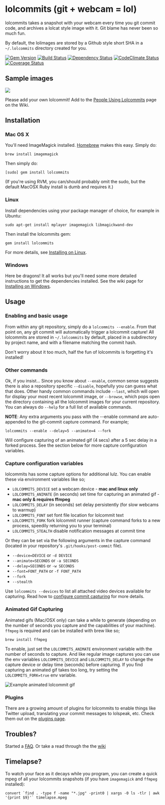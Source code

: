 # lolcommits (git + webcam = lol)

lolcommits takes a snapshot with your webcam every time you git commit code, and archives a lolcat style image with it.
Git blame has never been so much fun.

By default, the lolimages are stored by a Github style short SHA in a `~/.lolcommits` directory created for you.

[![Gem Version](http://img.shields.io/gem/v/lolcommits.svg)](https://rubygems.org/gems/lolcommits)
[![Build Status](http://img.shields.io/travis/mroth/lolcommits.svg)](https://travis-ci.org/mroth/lolcommits)
[![Dependency Status](http://img.shields.io/gemnasium/mroth/lolcommits.svg)](https://gemnasium.com/mroth/lolcommits)
[![CodeClimate Status](http://img.shields.io/codeclimate/github/mroth/lolcommits.svg)](https://codeclimate.com/github/mroth/lolcommits)
[![Coverage Status](http://img.shields.io/coveralls/mroth/lolcommits.svg)](https://coveralls.io/r/mroth/lolcommits)

## Sample images
<img src="http://blog.mroth.info/images/postcontent/yearinsideprojects/lolcommits_users2.jpg" />

Please add your own lolcommit! Add to the [People Using Lolcommits](https://github.com/mroth/lolcommits/wiki/Lolcommits-from-around-the-world%21) page on the Wiki.

## Installation
### Mac OS X
You'll need ImageMagick installed.  [Homebrew](http://mxcl.github.com/homebrew/) makes this easy.  Simply do:

	brew install imagemagick

Then simply do:

	[sudo] gem install lolcommits

(If you're using RVM, you can/should probably omit the sudo, but the default MacOSX Ruby install is dumb and requires it.)

### Linux
Install dependencies using your package manager of choice, for example in Ubuntu:

    sudo apt-get install mplayer imagemagick libmagickwand-dev

Then install the lolcommits gem:

    gem install lolcommits

For more details, see [Installing on Linux](https://github.com/mroth/lolcommits/wiki/Installing-on-Linux).

### Windows
Here be dragons! It all works but you'll need some more detailed instructions to get the dependencies installed.  See the wiki page for [Installing on Windows](https://github.com/mroth/lolcommits/wiki/Installing-on-Windows).

## Usage
### Enabling and basic usage
From within any git repository, simply do a `lolcommits --enable`. From that point on, any git commit will automatically trigger a lolcommit capture! All lolcommits are stored in `~/.lolcommits` by default, placed in a subdirectory by project name, and with a filename matching the commit hash.

Don't worry about it too much, half the fun of lolcommits is forgetting it's installed!

### Other commands
Ok, if you insist... Since you know about `--enable`, common sense suggests there is also a repository specific `--disable`, hopefully you can guess what that does. Other handy common commands include `--last`, which will open for display your most recent lolcommit image, or `--browse`, which pops open the directory containing all the lolcommit images for your current repository. You can always do `--help` for a full list of available commands.

**NOTE**: Any extra arguments you pass with the --enable command are auto-appended to the git-commit capture command.  For example;

    lolcommits --enable --delay=5 --animate=4 --fork

Will configure capturing of an animated gif (4 secs) after a 5 sec delay in a forked process. See the section below for more capture configuration variables.

### Capture configuration variables
lolcommits has some capture options for additional lulz. You can enable these via environment variables like so;

* `LOLCOMMITS_DEVICE` set a webcam device - **mac and linux only**
* `LOLCOMMITS_ANIMATE` (in seconds) set time for capturing an animated gif - **mac only & requires ffmpeg**
* `LOLCOMMITS_DELAY` (in seconds) set delay persistently (for slow webcams to warmup)
* `LOLCOMMITS_FONT` set font file location for lolcommit text
* `LOLCOMMITS_FORK` fork lolcommit runner (capture command forks to a new process, speedily returning you to your terminal)
* `LOLCOMMITS_STEALTH` disable notification messages at commit time

Or they can be set via the following arguments in the capture command (located in your repository's `.git/hooks/post-commit` file).

* `--device=DEVICE` or `-d DEVICE`
* `--animate=SECONDS` or `-a SECONDS`
* `--delay=SECONDS` or `-w SECONDS`
* `--font=FONT_PATH` or `-f FONT_PATH`
* `--fork`
* `--stealth`

Use `lolcommits --devices` to list all attached video devices available for capturing. Read how to [configure commit capturing](https://github.com/mroth/lolcommits/wiki/Configure-Commit-Capturing) for more details.

### Animated Gif Capturing
Animated gifs (Mac/OSX only) can take a while to generate (depending on the number of seconds you capture and the capabilities of your machine). `ffmpeg` is required and can be installed with brew like so;

    brew install ffmpeg

To enable, just set the `LOLCOMMITS_ANIMATE` environment variable with the number of seconds to capture.
And like regular image captures you can use the env variables `LOLCOMMITS_DEVICE` and `LOLCOMMITS_DELAY` to change the capture device or delay time (seconds) before capturing.
If you find capturing an animated gif takes too long, try setting the `LOLCOMMITS_FORK=true` env variable.

![Example animated lolcommit gif](http://cdn2.usa.bugleblogs.com/blogs/000/000/003/de0eb9aa695.gif "Example animated lolcommit gif")

### Plugins
There are a growing amount of plugins for lolcommits to enable things like Twitter upload, translating your commit messages to lolspeak, etc.  Check them out on the [plugins page](https://github.com/mroth/lolcommits/wiki/Configuring-Plugins).

## Troubles?
Started a [FAQ](https://github.com/mroth/lolcommits/wiki/FAQ). Or take a read through the the [wiki](https://github.com/mroth/lolcommits/wiki)

## Timelapse?
To watch your face as it decays while you program, you can create a quick mpeg of all your lolcommits snapshots (if you have `imagemagick` and `ffmpeg` installed):

    convert `find . -type f -name "*.jpg" -print0 | xargs -0 ls -tlr | awk '{print $9}'` timelapse.mpeg
